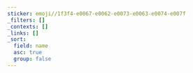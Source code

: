 ```yaml
---
sticker: emoji//1f3f4-e0067-e0062-e0073-e0063-e0074-e007f
_filters: []
_contexts: []
_links: []
_sort:
  field: name
  asc: true
  group: false
---
```

